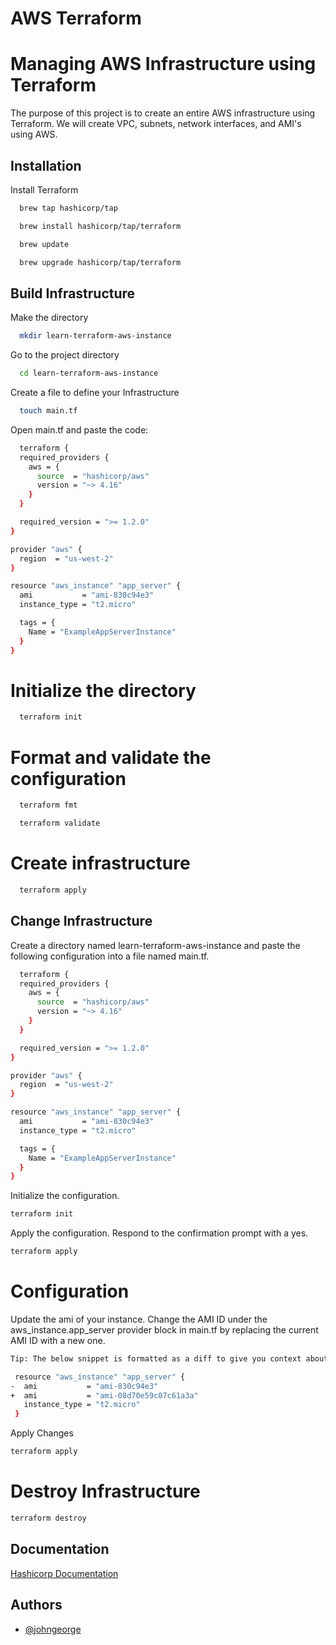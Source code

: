 # AWS Terraform


# Managing AWS Infrastructure using Terraform

The purpose of this project is to create an entire AWS infrastructure using Terraform. We will create VPC, subnets, network interfaces, and AMI's using AWS.



## Installation

Install Terraform

```bash
  brew tap hashicorp/tap
```
```bash
  brew install hashicorp/tap/terraform
```

```bash
  brew update
```

```bash
  brew upgrade hashicorp/tap/terraform
```



## Build Infrastructure

Make the directory

```bash
  mkdir learn-terraform-aws-instance
```

Go to the project directory

```bash
  cd learn-terraform-aws-instance
```

Create a file to define your Infrastructure

```bash
  touch main.tf
```

Open main.tf and paste the code:

```bash
  terraform {
  required_providers {
    aws = {
      source  = "hashicorp/aws"
      version = "~> 4.16"
    }
  }

  required_version = ">= 1.2.0"
}

provider "aws" {
  region  = "us-west-2"
}

resource "aws_instance" "app_server" {
  ami           = "ami-830c94e3"
  instance_type = "t2.micro"

  tags = {
    Name = "ExampleAppServerInstance"
  }
}
```

# Initialize the directory

```bash
  terraform init
```
# Format and validate the configuration

```bash
  terraform fmt
```
```bash
  terraform validate
```
# Create infrastructure

```bash
  terraform apply
```
## Change Infrastructure


Create a directory named learn-terraform-aws-instance and paste the following configuration into a file named main.tf.
```bash
  terraform {
  required_providers {
    aws = {
      source  = "hashicorp/aws"
      version = "~> 4.16"
    }
  }

  required_version = ">= 1.2.0"
}

provider "aws" {
  region  = "us-west-2"
}

resource "aws_instance" "app_server" {
  ami           = "ami-830c94e3"
  instance_type = "t2.micro"

  tags = {
    Name = "ExampleAppServerInstance"
  }
}


```
Initialize the configuration.
```bash
terraform init
```
Apply the configuration. Respond to the confirmation prompt with a yes.

```bash
terraform apply
```

# Configuration

Update the ami of your instance. Change the AMI ID under the aws_instance.app_server provider block in main.tf by replacing the current AMI ID with a new one.
```bash
Tip: The below snippet is formatted as a diff to give you context about which parts of your configuration you need to change. Replace the content displayed in red with the content displayed in green, leaving out the leading + and - signs.
```
```bash
 resource "aws_instance" "app_server" {
-  ami           = "ami-830c94e3"
+  ami           = "ami-08d70e59c07c61a3a"
   instance_type = "t2.micro"
 }
 ```
 Apply Changes
 ```bash
 terraform apply
 ```
 # Destroy Infrastructure

```bash
terraform destroy
```
## Documentation

[Hashicorp Documentation](https://learn.hashicorp.com/tutorials/terraform/infrastructure-as-code?in=terraform/aws-get-started)


## Authors

- [@johngeorge](https://github.com/johngeorge142/)

